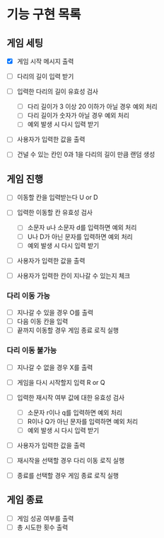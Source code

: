# 기능 구현 목록

## 게임 세팅

- [x] 게임 시작 메시지 출력
- [ ] 다리의 길이 입력 받기
- [ ] 입력한 다리의 길이 유효성 검사

  - [ ] 다리 길이가 3 이상 20 이하가 아닐 경우 예외 처리
  - [ ] 다리 길이가 숫자가 아닐 경우 예외 처리
  - [ ] 예외 발생 시 다시 입력 받기

- [ ] 사용자가 입력한 값을 출력
- [ ] 건널 수 있는 칸인 0과 1을 다리의 길이 만큼 랜덤 생성

## 게임 진행

- [ ] 이동할 칸을 입력받는다 U or D
- [ ] 입력한 이동할 칸 유효성 검사

  - [ ] 소문자 u나 소문자 d를 입력하면 예외 처리
  - [ ] U나 D가 아닌 문자를 입력하면 예외 처리
  - [ ] 예외 발생 시 다시 입력 받기

- [ ] 사용자가 입력한 값을 출력
- [ ] 사용자가 입력한 칸이 지나갈 수 있는지 체크

### 다리 이동 가능

- [ ] 지나갈 수 있을 경우 O를 출력
- [ ] 다음 이동 칸을 입력
- [ ] 끝까지 이동할 경우 게임 종료 로직 실행

### 다리 이동 불가능

- [ ] 지나갈 수 없을 경우 X를 출력
- [ ] 게임을 다시 시작할지 입력 R or Q
- [ ] 입력한 재시작 여부 값에 대한 유효성 검사

  - [ ] 소문자 r이나 q를 입력하면 예외 처리
  - [ ] R이나 Q가 아닌 문자를 입력하면 예외 처리
  - [ ] 예외 발생 시 다시 입력 받기

- [ ] 사용자가 입력한 값을 출력
- [ ] 재시작을 선택할 경우 다리 이동 로직 실행
- [ ] 종료를 선택할 경우 게임 종료 로직 실행

## 게임 종료

- [ ] 게임 성공 여부를 출력
- [ ] 총 시도한 횟수 출력
